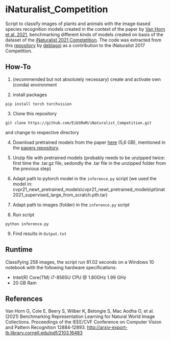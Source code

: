 # iNaturalist_Competition

Script to classify images of plants and animals with the image-based species recognition models created in the context of the paper by [Van Horn et al. 2021](http://arxiv-export-lb.library.cornell.edu/pdf/2103.16483), benchmarking different kinds of models created on basis of the dataset of the [iNaturalist 2021 Comptetition](https://github.com/visipedia/inat_comp/tree/master/2021). The code was extracted from this [repository](https://github.com/deblagoj/iNaturalist-API) by [deblagoj](https://github.com/deblagoj) as a contribution to the iNaturalist 2017 Competition.

## How-To

1. (recommended but not absolutely necessary) create and activate own (conda) environment 

2. install packages 
```
pip install torch torchvision 
```

3. Clone this repository 
```
git clone https://github.com/EibSReM/iNaturalist_Competition.git
``` 
and change to respective directory

4. Download pretrained models from the paper [here](https://cornell.box.com/s/bnyhq5lwobu6fgjrub44zle0pyjijbmw) (5,6 GB), mentioned in the [papers repository](https://github.com/visipedia/newt/tree/main/benchmark).

5. Unzip file with pretrained models (probably needs to be unzipped twice: first time the .tar.gz file, sedondly the .tar file in the unzipped folder from the previous step)

6. Adapt path to pytorch model in the `inference.py` script (we used the model in: cvpr21_newt_pretrained_models\cvpr21_newt_pretrained_models\pt\inat2021_supervised_large_from_scratch.pth.tar)

7. Adapt path to images (folder) in the `inference.py` script

8. Run script 
```
python inference.py
```

9. Find results in `Output.txt`

## Runtime
Classifying 258 images, the script run 81.02 seconds on a Windows 10 notebook with the following hardware specifications:
* Intel(R) Core(TM) i7-8565U CPU @ 1.80GHz   1.99 GHz
* 20 GB Ram


## References
Van Horn G, Cole E, Beery S, Wilber K, Belongie S, Mac Aodha O, et al. (2021) Benchmarking Representation Learning for Natural World Image Collections. Proceedings of the IEEE/CVF Conference on Computer Vision and Pattern Recognition 12884‑12893. http://arxiv-export-lb.library.cornell.edu/pdf/2103.16483
